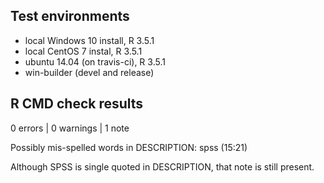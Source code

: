 ## Test environments
* local Windows 10 install, R 3.5.1
* local CentOS 7 instal, R 3.5.1
* ubuntu 14.04 (on travis-ci), R 3.5.1
* win-builder (devel and release)

## R CMD check results

0 errors | 0 warnings | 1 note

Possibly mis-spelled words in DESCRIPTION:
  spss (15:21)

Although SPSS is single quoted in DESCRIPTION, that 
note is still present.
